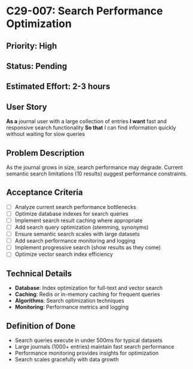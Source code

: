 # C29-007: Search Performance Optimization

## Priority: High
## Status: Pending
## Estimated Effort: 2-3 hours

## User Story
**As a** journal user with a large collection of entries
**I want** fast and responsive search functionality
**So that** I can find information quickly without waiting for slow queries

## Problem Description
As the journal grows in size, search performance may degrade. Current semantic search limitations (10 results) suggest performance constraints.

## Acceptance Criteria
- [ ] Analyze current search performance bottlenecks
- [ ] Optimize database indexes for search queries
- [ ] Implement search result caching where appropriate
- [ ] Add search query optimization (stemming, synonyms)
- [ ] Ensure semantic search scales with large datasets
- [ ] Add search performance monitoring and logging
- [ ] Implement progressive search (show results as they come)
- [ ] Optimize vector search index efficiency

## Technical Details
- **Database**: Index optimization for full-text and vector search
- **Caching**: Redis or in-memory caching for frequent queries
- **Algorithms**: Search optimization techniques
- **Monitoring**: Performance metrics and logging

## Definition of Done
- Search queries execute in under 500ms for typical datasets
- Large journals (1000+ entries) maintain fast search performance
- Performance monitoring provides insights for optimization
- Search scales gracefully with data growth
